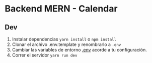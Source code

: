 # Backend MERN - Calendar

## Dev

1. Instalar dependencias `yarn install` o `npm install`
2. Clonar el archivo .env.template y renombrarlo a `.env`
3. Cambiar las variables de entorno [.env](.env) acorde a tu configuración.
4. Correr el servidor `yarn run dev`